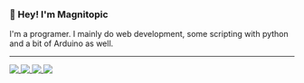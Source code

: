 ### 👋 Hey! I'm Magnitopic

I'm a programer. I mainly do web development, some scripting with python and a bit of Arduino as well.

---
<a href="https://github.com/magnitopic">
  <img align="top" src="https://github-readme-stats.vercel.app/api?username=magnitopic&count_private=true&show_icons=true&hide=stars&theme=dark&hide_border=true" />
  <img align="top" src="https://github-readme-stats.vercel.app/api/top-langs/?username=magnitopic&layout=compact&theme=dark&hide_border=true" />
  <img align="top" src="https://github-readme-stats.vercel.app/api/pin/?username=magnitopic&repo=YouTubeCode&theme=dark&hide_border=true" />
  <img align="top" src="https://github-readme-stats.vercel.app/api/pin/?username=magnitopic&repo=JavaGames&theme=dark&hide_border=true" />
</a>

